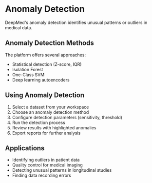 # Anomaly Detection

DeepMed's anomaly detection identifies unusual patterns or outliers in medical data.

## Anomaly Detection Methods

The platform offers several approaches:
- Statistical detection (Z-score, IQR)
- Isolation Forest
- One-Class SVM
- Deep learning autoencoders

## Using Anomaly Detection

1. Select a dataset from your workspace
2. Choose an anomaly detection method
3. Configure detection parameters (sensitivity, threshold)
4. Run the detection process
5. Review results with highlighted anomalies
6. Export reports for further analysis

## Applications

- Identifying outliers in patient data
- Quality control for medical imaging
- Detecting unusual patterns in longitudinal studies
- Finding data recording errors
